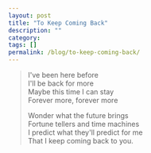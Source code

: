 ```yaml
---
layout: post
title: "To Keep Coming Back"
description: ""
category: 
tags: []
permalink: /blog/to-keep-coming-back/
---
```

>I've been here before  
>I'll be back for more  
>Maybe this time I can stay  
>Forever more, forever more  
>  
>Wonder what the future brings  
>Fortune tellers and time machines  
>I predict what they'll predict for me  
>That I keep coming back to you.